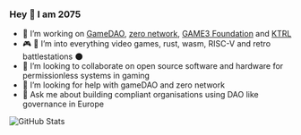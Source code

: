 ### Hey 👋 I am 2075
- 🔭 I’m working on [GameDAO](https://gamedao.co), [zero network](https://zero.io), [GAME3 Foundation](https://game3.foundation) and [KTRL](https://ktrl.one)
- 🎮 🌱 I’m into everything video games, rust, wasm, RISC-V and retro battlestations 🌑
- 👯 I’m looking to collaborate on open source software and hardware for permissionless systems in gaming
- 🤔 I’m looking for help with gameDAO and zero network
- 💬 Ask me about building compliant organisations using DAO like governance in Europe

![GitHub Stats](https://github-readme-stats.vercel.app/api?username=2075&show_icons=true&theme=synthwave)

